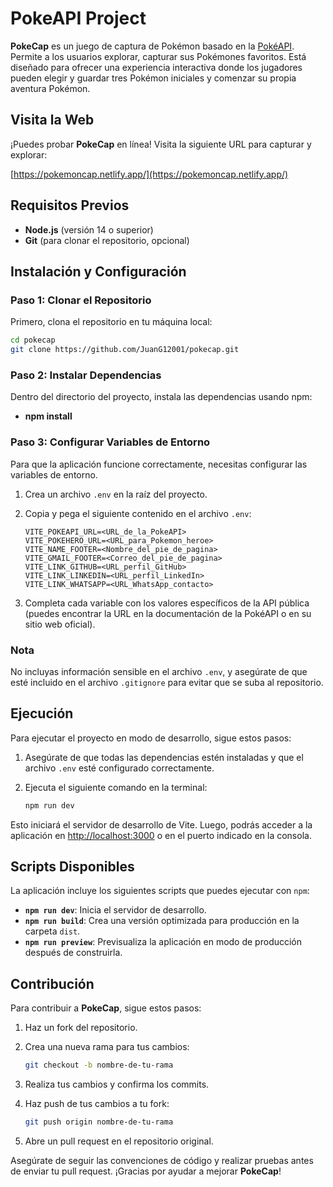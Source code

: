 # PokeAPI Project


**PokeCap** es un juego de captura de Pokémon basado en la [PokéAPI](https://pokeapi.co/). Permite a los usuarios explorar, capturar sus Pokémones favoritos. Está diseñado para ofrecer una experiencia interactiva donde los jugadores pueden elegir y guardar tres Pokémon iniciales y comenzar su propia aventura Pokémon.

## Visita la Web

¡Puedes probar **PokeCap** en línea! Visita la siguiente URL para capturar y explorar:

[https://pokemoncap.netlify.app/](https://pokemoncap.netlify.app/)

## Requisitos Previos

- **Node.js** (versión 14 o superior)
- **Git** (para clonar el repositorio, opcional)

## Instalación y Configuración

### Paso 1: Clonar el Repositorio

Primero, clona el repositorio en tu máquina local:

```bash
cd pokecap
git clone https://github.com/JuanG12001/pokecap.git
```

### Paso 2: Instalar Dependencias

Dentro del directorio del proyecto, instala las dependencias usando npm:

- **npm install**

### Paso 3: Configurar Variables de Entorno

Para que la aplicación funcione correctamente, necesitas configurar las variables de entorno.

1. Crea un archivo `.env` en la raíz del proyecto.
2. Copia y pega el siguiente contenido en el archivo `.env`:

    ```plaintext
    VITE_POKEAPI_URL=<URL_de_la_PokeAPI>
    VITE_POKEHERO_URL=<URL_para_Pokemon_heroe>
    VITE_NAME_FOOTER=<Nombre_del_pie_de_pagina>
    VITE_GMAIL_FOOTER=<Correo_del_pie_de_pagina>
    VITE_LINK_GITHUB=<URL_perfil_GitHub>
    VITE_LINK_LINKEDIN=<URL_perfil_LinkedIn>
    VITE_LINK_WHATSAPP=<URL_WhatsApp_contacto>
    ```

3. Completa cada variable con los valores específicos de la API pública (puedes encontrar la URL en la documentación de la PokéAPI o en su sitio web oficial).

### Nota
No incluyas información sensible en el archivo `.env`, y asegúrate de que esté incluido en el archivo `.gitignore` para evitar que se suba al repositorio.


## Ejecución

Para ejecutar el proyecto en modo de desarrollo, sigue estos pasos:

1. Asegúrate de que todas las dependencias estén instaladas y que el archivo `.env` esté configurado correctamente.
2. Ejecuta el siguiente comando en la terminal:

    ```bash
    npm run dev
    ```

Esto iniciará el servidor de desarrollo de Vite. Luego, podrás acceder a la aplicación en [http://localhost:3000](http://localhost:3000) o en el puerto indicado en la consola.

## Scripts Disponibles

La aplicación incluye los siguientes scripts que puedes ejecutar con `npm`:

- **`npm run dev`**: Inicia el servidor de desarrollo.
- **`npm run build`**: Crea una versión optimizada para producción en la carpeta `dist`.
- **`npm run preview`**: Previsualiza la aplicación en modo de producción después de construirla.

## Contribución

Para contribuir a **PokeCap**, sigue estos pasos:

1. Haz un fork del repositorio.
2. Crea una nueva rama para tus cambios:

    ```bash
    git checkout -b nombre-de-tu-rama
    ```

3. Realiza tus cambios y confirma los commits.
4. Haz push de tus cambios a tu fork:

    ```bash
    git push origin nombre-de-tu-rama
    ```

5. Abre un pull request en el repositorio original.

Asegúrate de seguir las convenciones de código y realizar pruebas antes de enviar tu pull request. ¡Gracias por ayudar a mejorar **PokeCap**!


